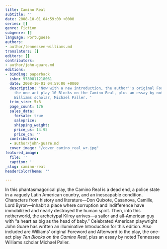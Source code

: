 ```yaml
---
title: Camino Real
subtitle: ''
date: 2008-10-01 04:59:00 +0000
series: []
genre: Fiction
subgenre: []
language: Portuguese
authors:
- author/tennessee-williams.md
translators: []
editors: []
contributors:
- author/john-guare.md
editions:
- binding: paperback
  isbn: 9780811218061
  date: 2008-10-01 04:59:00 +0000
  description: 'Now with a new introduction, the author''s original Foreword and Afterword,
    the one-act play 10 Blocks on the Camino Real, plus an essay by noted Tennessee
    Williams scholar, Michael Paller. '
  trim_size: 5x8
  page_count: 176
  sales_data:
    forsale: true
    saleprice: 
    shipping_weight: 
    price_us: 14.95
    price_cn: ''
  contributors:
  - author/john-guare.md
  cover_image: "/cover_camino_real_wr.jpg"
featured_image:
  file: ''
  caption: ''
_slug: camino-real
headerColorTheme: ''

---
```

In this phantasmagorical play, the Camino Real is a dead end, a police state in a vaguely Latin American country, and an inescapable condition. Characters from history and literature—Don Quixote, Casanova, Camille, Lord Byron—inhabit a place where corruption and indifference have immobilized and nearly destroyed the human spirit. Then, into this netherworld, the archetypal Kilroy arrives—a sailor and all-American guy with “a heart as big as the head of baby.” Celebrated American playwright John Guare has written an illuminative Introduction for this edition. Also included are Williams’ original Foreword and Afterword to the play, the one-act play _Ten Blocks on the Camino Real_, plus an essay by noted Tennessee Williams scholar Michael Paller.

